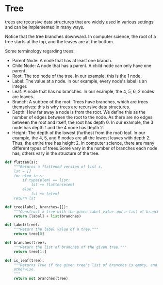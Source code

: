 # Tree

trees are recursive data structures that are widely used in various settings and can be implemented in many ways.

Notice that the tree branches downward. In computer science, the root of a tree starts at the top, and the leaves are at the bottom.

Some terminology regarding trees:

* Parent Node: A node that has at least one branch.
* Child Node: A node that has a parent. A child node can only have one parent.
* Root: The top node of the tree. In our example, this is the 1 node.
* Label: The value at a node. In our example, every node's label is an integer.
* Leaf: A node that has no branches. In our example, the 4, 5, 6, 2 nodes are leaves.
* Branch: A subtree of the root. Trees have branches, which are trees themselves: this is why trees are recursive data structures.
* Depth: How far away a node is from the root. We define this as the number of edges between the root to the node. As there are no edges between the root and itself, the root has depth 0. In our example, the 3 node has depth 1 and the 4 node has depth 2.
* Height: The depth of the lowest (furthest from the root) leaf. In our example, the 4, 5, and 6 nodes are all the lowest leaves with depth 2. Thus, the entire tree has height 2.
In computer science, there are many different types of trees.Some vary in the number of branches each node has; others vary in the structure of the tree.

```python
def flatten(s):
    """Returns a flattened version of list s.
    lst = []
    for elem in s:
        if type(elem) == list:
            lst += flatten(elem)
        else:
            lst += [elem]
    return lst
```

```python
def tree(label, branches=[]):
    """Construct a tree with the given label value and a list of branches."""
    return [label] + list(branches)

def label(tree):
    """Return the label value of a tree."""
    return tree[0]

def branches(tree):
    """Return the list of branches of the given tree."""
    return tree[1:]

def is_leaf(tree):
    """Returns True if the given tree's list of branches is empty, and False
    otherwise.
    """
    return not branches(tree)
```
